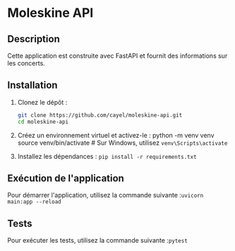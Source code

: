 # Moleskine API

## Description

Cette application est construite avec FastAPI et fournit des informations sur les concerts.

## Installation

1. Clonez le dépôt :
   ```sh
   git clone https://github.com/cayel/moleskine-api.git
   cd moleskine-api

2. Créez un environnement virtuel et activez-le :
python -m venv venv
source venv/bin/activate  # Sur Windows, utilisez 
`venv\Scripts\activate`

3. Installez les dépendances :
`pip install -r requirements.txt`

## Exécution de l'application
Pour démarrer l'application, utilisez la commande suivante :`uvicorn main:app --reload`

## Tests
Pour exécuter les tests, utilisez la commande suivante :`pytest`
